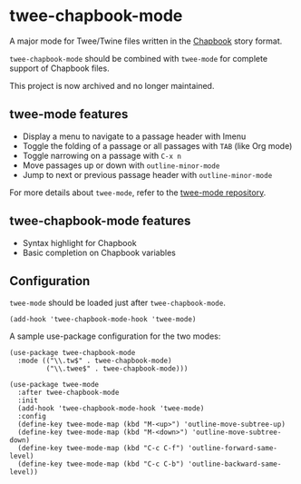 # twee-chapbook-mode

A major mode for Twee/Twine files written in the [Chapbook](https://klembot.github.io/chapbook/) story format.

`twee-chapbook-mode` should be combined with `twee-mode` for complete support of Chapbook files.

This project is now archived and no longer maintained.

## twee-mode features

- Display a menu to navigate to a passage header with Imenu
- Toggle the folding of a passage or all passages with `TAB` (like Org mode)
- Toggle narrowing on a passage with `C-x n`
- Move passages up or down with `outline-minor-mode`
- Jump to next or previous passage header with `outline-minor-mode`

For more details about `twee-mode`, refer to the [twee-mode repository](https://github.com/magoyette/twee-mode).

## twee-chapbook-mode features

- Syntax highlight for Chapbook
- Basic completion on Chapbook variables

## Configuration

`twee-mode` should be loaded just after `twee-chapbook-mode`.

``` emacs-lisp
(add-hook 'twee-chapbook-mode-hook 'twee-mode)
```

A sample use-package configuration for the two modes:

``` emacs-lisp
(use-package twee-chapbook-mode
  :mode (("\\.tw$" . twee-chapbook-mode)
         ("\\.twee$" . twee-chapbook-mode)))

(use-package twee-mode
  :after twee-chapbook-mode
  :init
  (add-hook 'twee-chapbook-mode-hook 'twee-mode)
  :config
  (define-key twee-mode-map (kbd "M-<up>") 'outline-move-subtree-up)
  (define-key twee-mode-map (kbd "M-<down>") 'outline-move-subtree-down)
  (define-key twee-mode-map (kbd "C-c C-f") 'outline-forward-same-level)
  (define-key twee-mode-map (kbd "C-c C-b") 'outline-backward-same-level))
```
